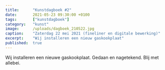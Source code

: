 ```yaml
---
title:      "Kunstdagboek #2"
date:       2021-05-23 09:30:00 +0100
tags:       ["kunstdagboek"]
category:   "kunst"
image:      /uploads/dagboek_210522.jpg
caption:    "Zaterdag 22 mei 2021 (fineliner en digitale bewerking)"
excerpt:    "Wij installeren een nieuw gaskookplaat"
published:  true
---
```


Wij installeren een nieuwe gaskookplaat.
Gedaan en nagetekend.
Blij met allebei.

